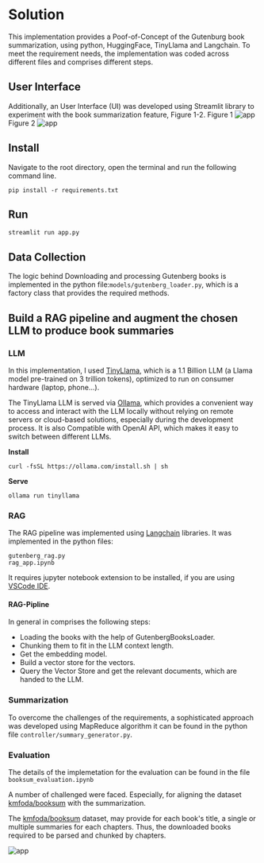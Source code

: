 
# Solution
This implementation provides a Poof-of-Concept of the Gutenburg book summarization, using python, HuggingFace, TinyLlama and Langchain. To meet the requirement needs, the implementation was coded across different files and comprises different steps.
## User Interface
Additionally, an User Interface (UI) was developed using Streamlit library to experiment with the book summarization feature, Figure 1-2.
Figure 1
![app](./img/image2.png)
Figure 2
![app](./img/image1.png)

## Install 
Navigate to the root directory, open the terminal and run the following command line.
```
pip install -r requirements.txt
```

## Run
```
streamlit run app.py

```

## Data Collection
The logic behind Downloading and processing Gutenberg books is implemented in the python file:```models/gutenberg_loader.py```, which is a factory class that provides the required methods.

## Build a RAG pipeline and augment the chosen LLM to produce book summaries
### LLM
In this implementation, I used [TinyLlama](https://github.com/jzhang38/TinyLlama), which is a 1.1 Billion LLM (a Llama model pre-trained on 3 trillion tokens), optimized to run on consumer hardware (laptop, phone...). 

The TinyLlama LLM is served via [Ollama](https://ollama.com), which provides a convenient way to access and interact with the LLM locally without relying on remote servers or cloud-based solutions, especially during the development process. It is also Compatible with OpenAI API, which makes it easy to switch between different LLMs.
 
**Install** 
```
curl -fsSL https://ollama.com/install.sh | sh
```

**Serve**
```
ollama run tinyllama

```
### RAG

The RAG pipeline was implemented using [Langchain](https://www.langchain.com/) libraries. It was implemented in the python files:
```
gutenberg_rag.py
rag_app.ipynb 
```
It requires jupyter notebook extension to be installed, if you are using [VSCode IDE](https://code.visualstudio.com/docs/datascience/jupyter-notebooks).
#### RAG-Pipline

In general in comprises the following steps:

- Loading the books with the help of GutenbergBooksLoader.
- Chunking them to fit in the LLM context length.
- Get the embedding model.
- Build a vector store for the vectors.
- Query the Vector Store and get the relevant documents, which are handed to the LLM.

### Summarization 
To overcome the challenges of the requirements, a sophisticated approach was developed using MapReduce algorithm it can be found in the python file ```controller/summary_generator.py```.   



### Evaluation 
The details of the implemetation for the evaluation can be found in the file ```booksum_evaluation.ipynb```

A number of challenged were faced. Especially, for aligning the dataset [kmfoda/booksum](https://huggingface.co/datasets/kmfoda/booksum) with the summarization.

The [kmfoda/booksum](https://huggingface.co/datasets/kmfoda/booksum) dataset, may provide for each book's title, a single or multiple summaries for each chapters. Thus, the downloaded books required to be parsed and chunked by chapters.

![app](./img/image_eval.png)